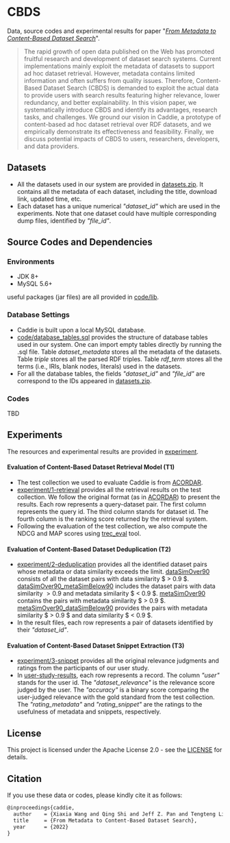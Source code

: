 # CBDS

Data, source codes and experimental results for paper "*[From Metadata to Content-Based Dataset Search](https://github.com/nju-websoft/CBDS)*". 

> The rapid growth of open data published on the Web has promoted fruitful research and development of dataset search systems. Current implementations mainly exploit the metadata of datasets to support ad hoc dataset retrieval. However, metadata contains limited information and often suffers from quality issues. Therefore, Content-Based Dataset Search (CBDS) is demanded to exploit the actual data to provide users with search results featuring higher relevance, lower redundancy, and better explainability. In this vision paper, we systematically introduce CBDS and identify its advantages, research tasks, and challenges. We ground our vision in Caddie, a prototype of content-based ad hoc dataset retrieval over RDF datasets, and we empirically demonstrate its effectiveness and feasibility. Finally, we discuss potential impacts of CBDS to users, researchers, developers, and data providers.

## Datasets

- All the datasets used in our system are provided in [datasets.zip](https://github.com/nju-websoft/CBDS/blob/main/datasets.zip). It contains all the metadata of each dataset, including the title, download link, updated time, etc. 
- Each dataset has a unique numerical *"dataset_id"* which are used in the experiments. Note that one dataset could have multiple corresponding dump files, identified by *"file_id"*.

## Source Codes and Dependencies

### Environments

- JDK 8+
- MySQL 5.6+

useful packages (jar files) are all provided in [code/lib](https://github.com/nju-websoft/CBDS/tree/main/code/lib). 

### Database Settings

- Caddie is built upon a local MySQL database. 
- [code/database_tables.sql](code/database_tables.sql) provides the structure of database tables used in our system. One can import empty tables directly by running the .sql file. Table *dataset_metadata* stores all the metadata of the datasets. Table *triple* stores all the parsed RDF triples. Table *rdf_term* stores all the terms (i.e., IRIs, blank nodes, literals) used in the datasets. 
- For all the database tables, the fields *"dataset_id"* and *"file_id"* are correspond to the IDs appeared in [datasets.zip](https://github.com/nju-websoft/CBDS/blob/main/datasets.zip).

### Codes

TBD

## Experiments

The resources and experimental results are provided in [experiment](https://github.com/nju-websoft/CBDS/tree/main/experiment).

#### Evaluation of Content-Based Dataset Retrieval Model (T1)

- The test collection we used to evaluate Caddie is from [ACORDAR](https://github.com/nju-websoft/ACORDAR). 
- [experiment/1-retrieval](https://github.com/nju-websoft/CBDS/tree/main/experiment/1-retrieval) provides all the retrieval results on the test collection. We follow the original format (as in [ACORDAR](https://github.com/nju-websoft/ACORDAR)) to present the results. Each row represents a query-dataset pair. The first column represents the query id. The third column stands for dataset id. The fourth column is the ranking score returned by the retrieval system. 
- Following the evaluation of the test collection, we also compute the NDCG and MAP scores using [trec_eval](https://trec.nist.gov/trec_eval/) tool.

#### Evaluation of Content-Based Dataset Deduplication (T2)

- [experiment/2-deduplication](https://github.com/nju-websoft/CBDS/tree/main/experiment/2-deduplication) provides all the identified dataset pairs whose metadata or data similarity exceeds the limit. [dataSimOver90](https://github.com/nju-websoft/CBDS/blob/main/experiment/2-deduplication/dataSimOver90.txt) consists of all the dataset pairs with data similarity $ > 0.9 $. [dataSimOver90_metaSimBelow90](https://github.com/nju-websoft/CBDS/blob/main/experiment/2-deduplication/dataSimOver90_metaSimBelow90.txt) includes the dataset pairs with data similarity $>0.9$ and metadata similarity $ < 0.9 $. [metaSimOver90](https://github.com/nju-websoft/CBDS/blob/main/experiment/2-deduplication/metaSimOver90.txt) contains the pairs with metadata similarity $ > 0.9 $. [metaSimOver90_dataSimBelow90](https://github.com/nju-websoft/CBDS/blob/main/experiment/2-deduplication/metaSimOver90_dataSimBelow90.txt) provides the pairs with metadata similarity $ > 0.9 $ and data similarity $ < 0.9 $. 
- In the result files, each row represents a pair of datasets identified by their *"dataset_id"*. 

#### Evaluation of Content-Based Dataset Snippet Extraction (T3)

- [experiment/3-snippet](https://github.com/nju-websoft/CBDS/tree/main/experiment/3-snippet) provides all the original relevance judgments and ratings from the participants of our user study. 
- In [user-study-results](https://github.com/nju-websoft/CBDS/blob/main/experiment/3-snippet/user-study-results.xlsx), each row represents a record. The column *"user"* stands for the user id. The *"dataset_relevance"* is the relevance score judged by the user. The *"accuracy"* is a binary score comparing the user-judged relevance with the gold standard from the test collection. The *"rating_metadata"* and *"rating_snippet"* are the ratings to the usefulness of metadata and snippets, respectively. 

## License

 This project is licensed under the Apache License 2.0 - see the [LICENSE](https://github.com/nju-websoft/CBDS/blob/main/LICENSE) for details. 

## Citation

If you use these data or codes, please kindly cite it as follows:

```latex
@inproceedings{caddie,
  author    = {Xiaxia Wang and Qing Shi and Jeff Z. Pan and Tengteng Lin and Qiaosheng Chen and Baifan Zhou and Evgeny Kharlamov and Wei Hu and Gong Cheng},
  title     = {From Metadata to Content-Based Dataset Search},
  year      = {2022}
}
```
